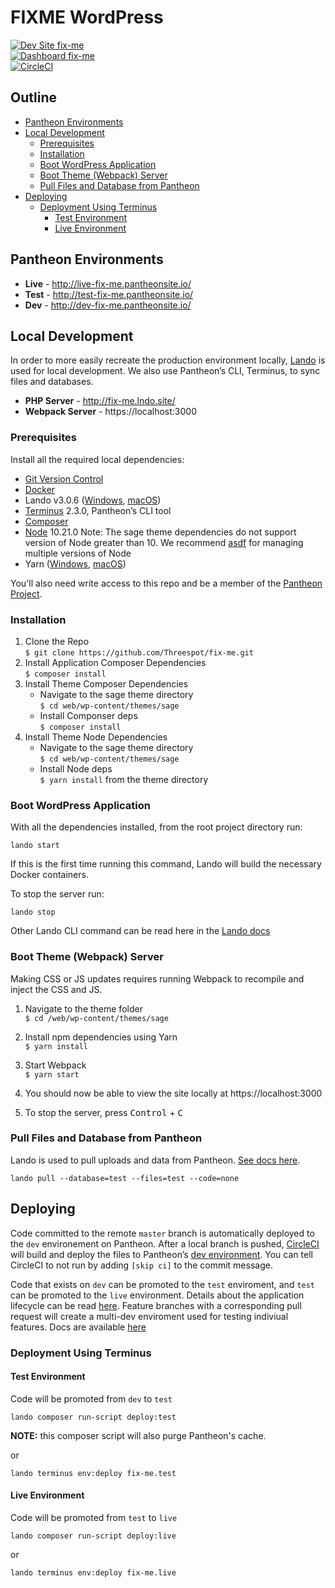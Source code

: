 # FIXME WordPress

[![Dev Site fix-me](https://img.shields.io/badge/site-fix_me-blue.svg)](http://dev-fix-me.pantheonsite.io/)  
[![Dashboard fix-me](https://img.shields.io/badge/dashboard-fix_me-yellow.svg)](https://dashboard.pantheon.io/sites/FIXME#dev/code)  
[![CircleCI](https://circleci.com/gh/Threespot/fix-me.svg?style=shield&circle-token=94d0633ad856a188c8cf3582fcc8f259269f74f9)](https://circleci.com/gh/Threespot/fix-me)  

## Outline

- [Pantheon Environments](#pantheon-environments)
- [Local Development](#local-development)
  - [Prerequisites](#prerequisites)
  - [Installation](#installation)
  - [Boot WordPress Application](#boot-word-press-application)
  - [Boot Theme (Webpack) Server](#boot-theme-webpack-server)
  - [Pull Files and Database from Pantheon](#pull-files-and-database-from-pantheon)
- [Deploying](#deploying)
  - [Deployment Using Terminus](#deployment-using-terminus)
    - [Test Environment](#test-environment)
    - [Live Environment](#live-environment)

## Pantheon Environments

- **Live** - http://live-fix-me.pantheonsite.io/
- **Test** - http://test-fix-me.pantheonsite.io/
- **Dev** - http://dev-fix-me.pantheonsite.io/

## Local Development

In order to more easily recreate the production environment locally, [Lando](https://lando.dev/) is used for local development. We also use Pantheon’s CLI, Terminus, to sync files and databases.

- **PHP Server** - http://fix-me.lndo.site/
- **Webpack Server** - https://localhost:3000

### Prerequisites

Install all the required local dependencies:

- [Git Version Control](https://git-scm.com/downloads)
- [Docker](https://www.docker.com/products/docker-desktop)
- Lando v3.0.6 ([Windows](https://docs.devwithlando.io/installation/windows.html), [macOS](https://docs.devwithlando.io/installation/macos.html))
- [Terminus](https://pantheon.io/docs/terminus/install/) 2.3.0, Pantheon’s CLI tool
- [Composer](https://getcomposer.org/doc/00-intro.md)
- [Node](https://nodejs.org/en/)  10.21.0
  Note: The sage theme dependencies do not support version of Node greater than 10. We recommend [asdf](https://github.com/asdf-vm/asdf) for managing multiple versions of Node
- Yarn
  ([Windows](https://yarnpkg.com/en/docs/install#windows-stable), [macOS](https://yarnpkg.com/en/docs/install#mac-stable))

You'll also need write access to this repo and be a member of the [Pantheon Project](https://dashboard.pantheon.io/sites/FIXME#dev/code).

### Installation

1. Clone the Repo  
   `$ git clone https://github.com/Threespot/fix-me.git`
1. Install Application Composer Dependencies  
   `$ composer install`
1. Install Theme Composer Dependencies
   - Navigate to the sage theme directory  
     `$ cd web/wp-content/themes/sage`
   - Install Componser deps  
     `$ composer install`
1. Install Theme Node Dependencies
   - Navigate to the sage theme directory  
     `$ cd web/wp-content/themes/sage`
   - Install Node deps  
     `$ yarn install` from the theme directory

### Boot WordPress Application

With all the dependencies installed, from the root project directory run:

```
lando start
```

If this is the first time running this command, Lando will build the necessary Docker containers.

To stop the server run:

```
lando stop
```

Other Lando CLI command can be read here in the [Lando docs](https://docs.lando.dev/basics/usage.html)

### Boot Theme (Webpack) Server

Making CSS or JS updates requires running Webpack to recompile and inject the CSS and JS.

1. Navigate to the theme folder  
   `$ cd /web/wp-content/themes/sage`

1. Install npm dependencies using Yarn  
   `$ yarn install`

1. Start Webpack  
   `$ yarn start`

1. You should now be able to view the site locally at https://localhost:3000
1. To stop the server, press <kbd>Control</kbd> + <kbd>C</kbd>

### Pull Files and Database from Pantheon

Lando is used to pull uploads and data from Pantheon. [See docs here](https://docs.lando.dev/config/pantheon.html#importing-your-database-and-files).

```
lando pull --database=test --files=test --code=none
```

## Deploying

Code committed to the remote `master` branch is automatically deployed to the `dev` environement on Pantheon. After a local branch is pushed, [CircleCI](https://circleci.com/gh/Threespot/fix-me) will build and deploy the files to Pantheon’s [dev environment](https://dashboard.pantheon.io/sites/5118c78c-b29d-467c-b178-2728fe3f293c#dev/code). You can tell CircleCI to not run by adding `[skip ci]` to the commit message.

Code that exists on `dev` can be promoted to the `test` enviroment, and `test` can be promoted to the `live` environment. Details about the application lifecycle can be read [here](https://pantheon.io/agencies/development-workflow/dev-test-live-workflow).
Feature branches with a corresponding pull request will create a multi-dev enviroment used for testing indiviual features. Docs are available [here](https://pantheon.io/docs/multidev)

### Deployment Using Terminus

#### Test Environment

Code will be promoted from `dev` to `test`

```shell
lando composer run-script deploy:test
```

**NOTE:** this composer script will also purge Pantheon's cache.

or

```shell
lando terminus env:deploy fix-me.test
```

#### Live Environment

Code will be promoted from `test` to `live`

```shell
lando composer run-script deploy:live
```

or

```shell
lando terminus env:deploy fix-me.live
```